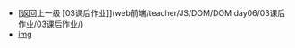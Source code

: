 - [返回上一级 [03课后作业]](web前端/teacher/JS/DOM/DOM day06/03课后作业/03课后作业/)
- [img](web前端/teacher/JS/DOM/DOM%20day06/03课后作业/03课后作业/img/)
